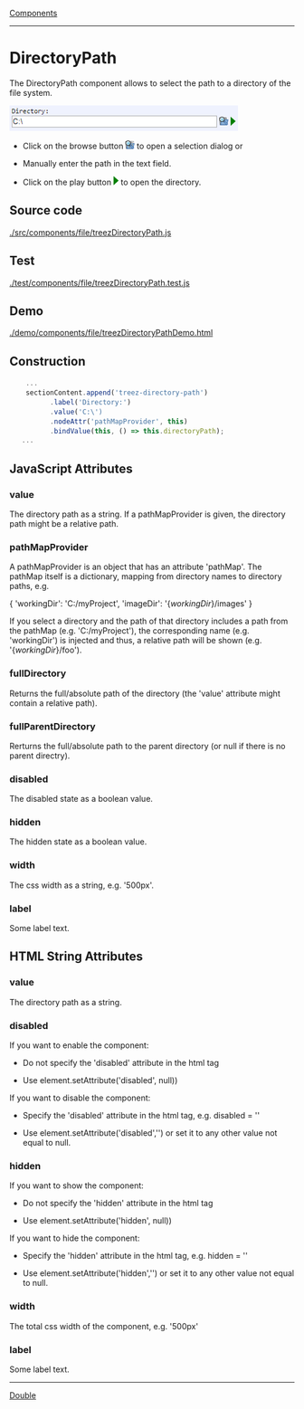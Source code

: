 [Components](../components.md)

----

# DirectoryPath
		
The DirectoryPath component allows to select the path to a directory of the file system. 
	
![](../../images/treez_directory_path.png)

* Click on the browse button ![](../../../icons/browse.png) to open a selection dialog or

* Manually enter the path in the text field. 

* Click on the play button ![](../../../icons/run_triangle.png) to open the directory.
		
## Source code

[./src/components/file/treezDirectoryPath.js](../../../src/components/file/treezDirectoryPath.js)

## Test

[./test/components/file/treezDirectoryPath.test.js](../../../test/components/file/treezDirectoryPath.test.js)

## Demo

[./demo/components/file/treezDirectoryPathDemo.html](../../../demo/components/file/treezDirectoryPathDemo.html)

## Construction

```javascript
    ...
    sectionContent.append('treez-directory-path')
		  .label('Directory:')		
		  .value('C:\')
		  .nodeAttr('pathMapProvider', this)
		  .bindValue(this, () => this.directoryPath);	
   ...
```

## JavaScript Attributes

### value

The directory path as a string. If a pathMapProvider is given, the directory path might be a relative path.  

### pathMapProvider

A pathMapProvider is an object that has an attribute 'pathMap'. The pathMap itself is a dictionary, mapping
from directory names to directory paths, e.g.

{
  'workingDir': 'C:/myProject',
  'imageDir': '{$workingDir$}/images'
}

If you select a directory and the path of that directory includes a path from the pathMap (e.g. 'C:/myProject'), the corresponding name (e.g. 'workingDir') is injected and thus, a relative path will be shown (e.g. '{$workingDir$}/foo').  

### fullDirectory

Returns the full/absolute path of the directory (the 'value' attribute might contain a relative path).

### fullParentDirectory

Rerturns the full/absolute path to the parent directory (or null if there is no parent directry). 

### disabled

The disabled state as a boolean value. 

### hidden

The hidden state as a boolean value.

### width

The css width as a string, e.g. '500px'.

### label

Some label text. 


## HTML String Attributes

### value

The directory path as a string. 

### disabled

If you want to enable the component:

* Do not specify the 'disabled' attribute in the html tag

* Use element.setAttribute('disabled', null)) 

If you want to disable the component:

* Specify the 'disabled' attribute in the html tag, e.g. disabled = ''

* Use element.setAttribute('disabled','') or set it to any other value not equal to null. 

### hidden

If you want to show the component:

* Do not specify the 'hidden' attribute in the html tag

* Use element.setAttribute('hidden', null)) 

If you want to hide the component:

* Specify the 'hidden' attribute in the html tag, e.g. hidden = ''

* Use element.setAttribute('hidden','') or set it to any other value not equal to null. 

### width

The total css width of the component, e.g. '500px'

### label

Some label text.


----

[Double](../number/double.md)
